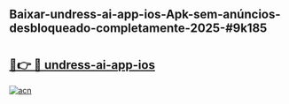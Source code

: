## Baixar-undress-ai-app-ios-Apk-sem-anúncios-desbloqueado-completamente-2025-#9k185

# <h2><a href="https://ainizakaria.my?title=undress-ai-app-ios&ref=20M">🔗👉 🔴 undress-ai-app-ios</a></h2>

[![acn](https://github.com/user-attachments/assets/0f9c940e-d8b0-45ae-aac7-cd30a18b3e1c)](https://ainizakaria.my?title=undress-ai-app-ios&ref=20M)

